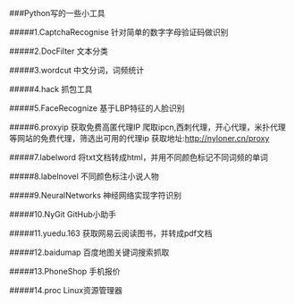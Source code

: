 ###Python写的一些小工具

#####1.CaptchaRecognise
针对简单的数字字母验证码做识别

#####2.DocFilter
文本分类

#####3.wordcut
中文分词，词频统计

#####4.hack
抓包工具

#####5.FaceRecognize
基于LBP特征的人脸识别

#####6.proxyip
获取免费高匿代理IP
爬取ipcn,西刺代理，开心代理，米扑代理等网站的免费代理，筛选出可用的代理ip
获取地址:http://nyloner.cn/proxy

#####7.labelword
将txt文档转成html，并用不同颜色标记不同词频的单词

#####8.labelnovel
不同颜色标注小说人物

#####9.NeuralNetworks
神经网络实现字符识别

#####10.NyGit
GitHub小助手

#####11.yuedu.163
获取网易云阅读图书，并转成pdf文档

#####12.baidumap
百度地图关键词搜索抓取

#####13.PhoneShop
手机报价

#####14.proc
Linux资源管理器
